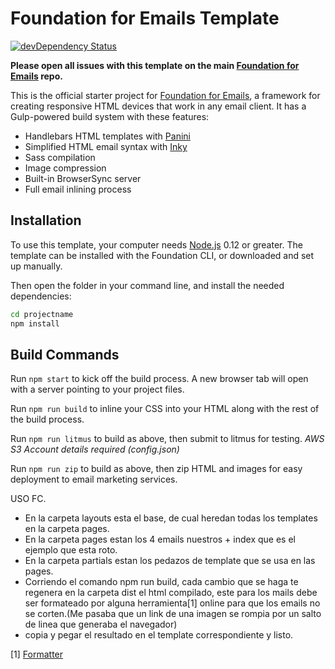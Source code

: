 # Foundation for Emails Template

[![devDependency Status](https://david-dm.org/zurb/foundation-emails-template/dev-status.svg)](https://david-dm.org/zurb/foundation-emails-template#info=devDependencies)

**Please open all issues with this template on the main [Foundation for Emails](http://github.com/zurb/foundation-emails/issues) repo.**

This is the official starter project for [Foundation for Emails](http://foundation.zurb.com/emails), a framework for creating responsive HTML devices that work in any email client. It has a Gulp-powered build system with these features:

- Handlebars HTML templates with [Panini](http://github.com/zurb/panini)
- Simplified HTML email syntax with [Inky](http://github.com/zurb/inky)
- Sass compilation
- Image compression
- Built-in BrowserSync server
- Full email inlining process

## Installation

To use this template, your computer needs [Node.js](https://nodejs.org/en/) 0.12 or greater. The template can be installed with the Foundation CLI, or downloaded and set up manually.

Then open the folder in your command line, and install the needed dependencies:

```bash
cd projectname
npm install
```

## Build Commands

Run `npm start` to kick off the build process. A new browser tab will open with a server pointing to your project files.

Run `npm run build` to inline your CSS into your HTML along with the rest of the build process.

Run `npm run litmus` to build as above, then submit to litmus for testing. *AWS S3 Account details required (config.json)*

Run `npm run zip` to build as above, then zip HTML and images for easy deployment to email marketing services.

USO FC.
* En la carpeta layouts esta el base, de cual heredan todas los templates en la carpeta pages.
* En la carpeta pages estan los 4 emails nuestros + index que es el ejemplo que esta roto.
* En la carpeta partials estan los pedazos de template que se usa en las pages.
* Corriendo el comando npm run build, cada cambio que se haga te regenera en la carpeta dist el
html compilado, este para los mails debe ser formateado por alguna herramienta[1] online para que los
emails no se corten.(Me pasaba que un link de una imagen se rompia por un salto de linea que generaba
el navegador)
* copia y pegar el resultado en el template correspondiente y listo.


[1]
[Formatter](http://www.freeformatter.com/html-formatter.html)
